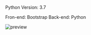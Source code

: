 Python Version: 3.7

Fron-end: Bootstrap
Back-end: Python

![preview]

[preview]: https://cdn.discordapp.com/attachments/231799104731217931/578027879170834445/unknown.png

